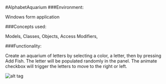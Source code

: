 #AlphabetAquarium
###Environment:

Windows form application

###Concepts used:

Models, Classes, Objects, Access Modifiers, 

###Functionality:

Create an aquarium of letters by selecting a color, a letter, then by pressing Add Fish. The letter will be populated randomly in the panel. The animate checkbox will trigger the letters to move to the right or left.


![alt tag](https://raw.github.com/andrewjhinger/AlphabetAquarium/master/Capture.JPG)

